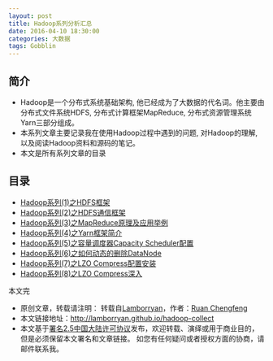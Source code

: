 ```yaml
---
layout: post
title: Hadoop系列分析汇总
date: 2016-04-10 18:30:00
categories: 大数据
tags: Gobblin
---
```


## 简介


* Hadoop是一个分布式系统基础架构, 他已经成为了大数据的代名词。他主要由分布式文件系统HDFS, 分布式计算框架MapReduce, 分布式资源管理系统Yarn三部分组成。
* 本系列文章主要记录我在使用Hadoop过程中遇到的问题, 对Hadoop的理解, 以及阅读Hadoop资料和源码的笔记。
* 本文是所有系列文章的目录

## 目录

* [Hadoop系列(1)之HDFS框架](<http://www.lamborryan.com/hadoop-hdfs/>)
* [Hadoop系列(2)之HDFS通信框架](<http://www.lamborryan.com/hadoop-hdfs-protocol/>)
* [Hadoop系列(3)之MapReduce原理及应用举例](<http://www.lamborryan.com/hadoop-mapreduce/>)
* [Hadoop系列(4)之Yarn框架简介](<http://www.lamborryan.com/hadoop-yarn/>)
* [Hadoop系列(5)之容量调度器Capacity Scheduler配置](<http://www.lamborryan.com/hadoop-capacity-scheduler/>)
* [Hadoop系列(6)之如何动态的删除DataNode](<http://www.lamborryan.com/hadoop-delete-datanode/>)
* [Hadoop系列(7)之LZO Compress配置安装](<http://www.lamborryan.com/hadoop-lzo-compress/>)
* [Hadoop系列(8)之LZO Compress深入](<http://www.lamborryan.com/hadoop-lzo-compress-index/>)


本文完



* 原创文章，转载请注明： 转载自[Lamborryan](<http://lamborryan.github.io>)，作者：[Ruan Chengfeng](<http://lamborryan.github.io/about/>)
* 本文链接地址：http://lamborryan.github.io/hadoop-collect
* 本文基于[署名2.5中国大陆许可协议](<http://creativecommons.org/licenses/by/2.5/cn/>)发布，欢迎转载、演绎或用于商业目的，但是必须保留本文署名和文章链接。 如您有任何疑问或者授权方面的协商，请邮件联系我。
